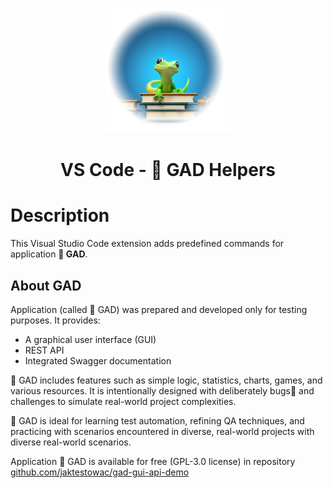<p align="center">
  <img src="https://github.com/jaktestowac/vscode-gad-helpers/blob/main/media/gad-front-banner.png?raw=true" width="200px" alt="GAD application Logo">
</p>

<h1 align="center">VS Code - 🐍 GAD Helpers</h1>

# Description

This Visual Studio Code extension adds predefined commands for application **🐍 GAD**.

## About GAD

Application (called 🦎 GAD) was prepared and developed only for testing purposes. It provides:

- A graphical user interface (GUI)
- REST API
- Integrated Swagger documentation

🦎 GAD includes features such as simple logic, statistics, charts, games, and various resources. It is intentionally designed with deliberately bugs🐛 and challenges to simulate real-world project complexities.

🦎 GAD is ideal for learning test automation, refining QA techniques, and practicing with scenarios encountered in diverse, real-world projects with diverse real-world scenarios.

Application 🦎 GAD is available for free (GPL-3.0 license) in repository [github.com/jaktestowac/gad-gui-api-demo](https://github.com/jaktestowac/gad-gui-api-demo)

